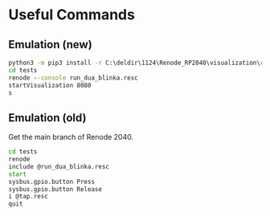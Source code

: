 # Useful Commands

## Emulation (new)

```cmd
python3 -m pip3 install -r C:\deldir\1124\Renode_RP2040\visualization\requirements.txt
cd tests
renode --console run_dua_blinka.resc
startVisualization 8080
s
```

## Emulation (old)

Get the main branch of Renode 2040.

```cmd
cd tests
renode
include @run_dua_blinka.resc
start
sysbus.gpio.button Press
sysbus.gpio.button Release
i @tap.resc
quit

```
